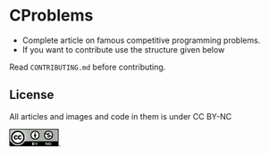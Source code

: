 # CProblems

- Complete article on famous competitive programming problems.
- If you want to contribute use the structure given below

Read `CONTRIBUTING.md` before contributing.

## License

All articles and images and code in them is under CC BY-NC

![CC BY-NC](articles/license.png).
